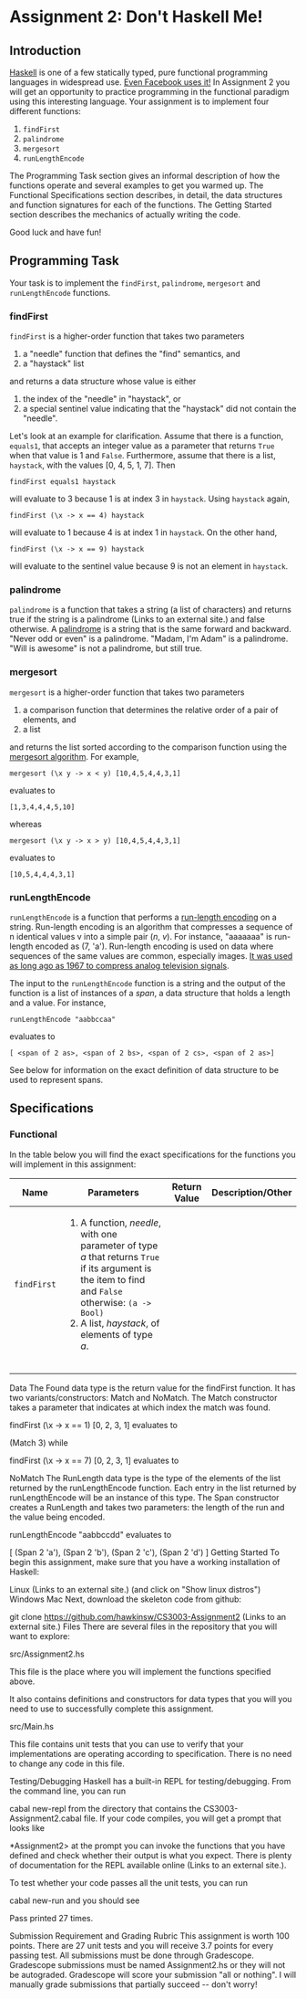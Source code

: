 # Assignment 2: Don't Haskell Me!

## Introduction

[Haskell](https://www.haskell.org/) is one of a few statically typed, pure functional programming languages in widespread use. [Even Facebook uses it!](https://www.youtube.com/watch?v=sl2zo7tzrO8) In Assignment 2 you will get an opportunity to practice programming in the functional paradigm using this interesting language. Your assignment is to implement four different functions:

1. `findFirst`
2. `palindrome`
3. `mergesort`
4. `runLengthEncode`

The Programming Task section gives an informal description of how the functions operate and several examples to get you warmed up. The Functional Specifications section describes, in detail, the data structures and function signatures for each of the functions. The Getting Started section describes the mechanics of actually writing the code.

Good luck and have fun!

## Programming Task

Your task is to implement the `findFirst`, `palindrome`, `mergesort` and `runLengthEncode` functions.

### findFirst

`findFirst` is a higher-order function that takes two parameters

1. a "needle" function that defines the "find" semantics, and
2. a "haystack" list

and returns a data structure whose value is either

1. the index of the "needle" in "haystack", or
2. a special sentinel value indicating that the "haystack" did not contain the "needle".

Let's look at an example for clarification. Assume that there is a function, `equals1`, that accepts an integer value as a parameter that returns `True` when that value is 1 and `False`. Furthermore, assume that there is a list, `haystack`, with the values [0, 4, 5, 1, 7]. Then

`findFirst equals1 haystack`

will evaluate to 3 because 1 is at index 3 in `haystack`. Using `haystack` again,

`findFirst (\x -> x == 4) haystack`

will evaluate to 1 because 4 is at index 1 in `haystack`. On the other hand,

`findFirst (\x -> x == 9) haystack`

will evaluate to the sentinel value because 9 is not an element in `haystack`.

### palindrome

`palindrome` is a function that takes a string (a list of characters) and returns true if the string is a palindrome (Links to an external site.) and false otherwise. A [palindrome](https://en.wikipedia.org/wiki/Palindrome) is a string that is the same forward and backward. "Never odd or even" is a palindrome. "Madam, I'm Adam" is a palindrome. "Will is awesome" is not a palindrome, but still true.

### mergesort

`mergesort` is a higher-order function that takes two parameters

1. a comparison function that determines the relative order of a pair of elements, and
2. a list

and returns the list sorted according to the comparison function using the [mergesort algorithm](https://en.wikipedia.org/wiki/Merge_sort). For example,

`mergesort (\x y -> x < y) [10,4,5,4,4,3,1]`

evaluates to

`[1,3,4,4,4,5,10]`

whereas

`mergesort (\x y -> x > y) [10,4,5,4,4,3,1]`

evaluates to

`[10,5,4,4,4,3,1]`

### runLengthEncode

`runLengthEncode` is a function that performs a [run-length encoding](https://en.wikipedia.org/wiki/Run-length_encoding) on a string. Run-length encoding is an algorithm that compresses a sequence of n identical values v into a simple pair (_n_, _v_). For instance, "aaaaaaa" is run-length encoded as (7, 'a'). Run-length encoding is used on data where sequences of the same values are common, especially images. [It was used as long ago as 1967 to compress analog television signals](https://ieeexplore-ieee-org.uc.idm.oclc.org/document/1447423).

The input to the `runLengthEncode` function is a string and the output of the function is a list of instances of a _span_, a data structure that holds a length and a value. For instance,

`runLengthEncode "aabbccaa"`

evaluates to

`[ <span of 2 as>, <span of 2 bs>, <span of 2 cs>, <span of 2 as>]`

See below for information on the exact definition of data structure to be used to represent spans.

## Specifications

### Functional

In the table below you will find the exact specifications for the functions you will implement in this assignment:

| Name        | Parameters                                                                                                                                                                                                               | Return Value | Description/Other |
| ----------- | ------------------------------------------------------------------------------------------------------------------------------------------------------------------------------------------------------------------------ | ------------ | ----------------- |
| `findFirst` | <ol><li>A function, _needle_, with one parameter of type _a_ that returns `True` if its argument is the item to find and `False` otherwise: `(a -> Bool)`</li><li>A list, _haystack_, of elements of type _a_.</li></ol> |              |
|             |                                                                                                                                                                                                                          |              |                   |
|             |                                                                                                                                                                                                                          |              |                   |
|             |                                                                                                                                                                                                                          |              |                   |

Data
The Found data type is the return value for the findFirst function. It has two variants/constructors: Match and NoMatch. The Match constructor takes a parameter that indicates at which index the match was found.

findFirst (\x -> x == 1) [0, 2, 3, 1]
evaluates to

(Match 3)
while

findFirst (\x -> x == 7) [0, 2, 3, 1]
evaluates to

NoMatch
The RunLength data type is the type of the elements of the list returned by the runLengthEncode function. Each entry in the list returned by runLengthEncode will be an instance of this type. The Span constructor creates a RunLength and takes two parameters: the length of the run and the value being encoded.

runLengthEncode "aabbccdd"
evaluates to

[ (Span 2 'a'), (Span 2 'b'), (Span 2 'c'), (Span 2 'd') ]
Getting Started
To begin this assignment, make sure that you have a working installation of Haskell:

Linux (Links to an external site.) (and click on "Show linux distros")
Windows
Mac
Next, download the skeleton code from github:

git clone https://github.com/hawkinsw/CS3003-Assignment2 (Links to an external site.)
Files
There are several files in the repository that you will want to explore:

src/Assignment2.hs

This file is the place where you will implement the functions specified above.

It also contains definitions and constructors for data types that you will you need to use to successfully complete this assignment.

src/Main.hs

This file contains unit tests that you can use to verify that your implementations are operating according to specification. There is no need to change any code in this file.

Testing/Debugging
Haskell has a built-in REPL for testing/debugging. From the command line, you can run

cabal new-repl
from the directory that contains the CS3003-Assignment2.cabal file. If your code compiles, you will get a prompt that looks like

\*Assignment2>
at the prompt you can invoke the functions that you have defined and check whether their output is what you expect. There is plenty of documentation for the REPL available online (Links to an external site.).

To test whether your code passes all the unit tests, you can run

cabal new-run
and you should see

Pass
printed 27 times.

Submission Requirement and Grading Rubric
This assignment is worth 100 points. There are 27 unit tests and you will receive 3.7 points for every passing test. All submissions must be done through Gradescope. Gradescope submissions must be named Assignment2.hs or they will not be autograded. Gradescope will score your submission "all or nothing". I will manually grade submissions that partially succeed -- don't worry!

